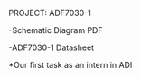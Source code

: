 PROJECT: ADF7030-1

-Schematic Diagram PDF  

-ADF7030-1 Datasheet

*Our first task as an intern in ADI
